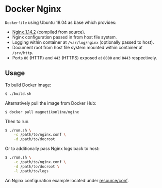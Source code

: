 # Docker Nginx
`Dockerfile` using Ubuntu 18.04 as base which provides:
- [Nginx 1.14.2](https://nginx.org/en/CHANGES-1.14) (compiled from source).
- Nginx configuration passed in from host file system.
- Logging within container at `/var/log/nginx` (optionally passed to host).
- Document root from host file system mounted within container at `/srv/http`.
- Ports `80` (HTTP) and `443` (HTTPS) exposed at `8080` and `8443` respectively.

## Usage
To build Docker image:

```sh
$ ./build.sh
```

Alternatively pull the image from Docker Hub:

```sh
$ docker pull magnetikonline/nginx
```

Then to run:

```sh
$ ./run.sh \
	-c /path/to/nginx.conf \
	-d /path/to/docroot
```

Or to additionally pass Nginx logs back to host:

```sh
$ ./run.sh \
	-c /path/to/nginx.conf \
	-d /path/to/docroot \
	-l /path/to/logs
```

An Nginx configuration example located under [resource/conf](resource/conf).
